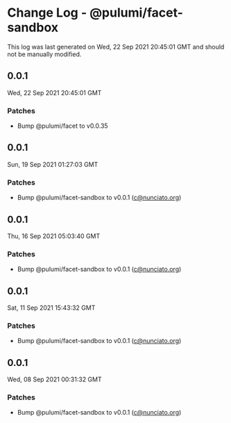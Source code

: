# Change Log - @pulumi/facet-sandbox

This log was last generated on Wed, 22 Sep 2021 20:45:01 GMT and should not be manually modified.

<!-- Start content -->

## 0.0.1

Wed, 22 Sep 2021 20:45:01 GMT

### Patches

- Bump @pulumi/facet to v0.0.35

## 0.0.1

Sun, 19 Sep 2021 01:27:03 GMT

### Patches

- Bump @pulumi/facet-sandbox to v0.0.1 (c@nunciato.org)

## 0.0.1

Thu, 16 Sep 2021 05:03:40 GMT

### Patches

- Bump @pulumi/facet-sandbox to v0.0.1 (c@nunciato.org)

## 0.0.1

Sat, 11 Sep 2021 15:43:32 GMT

### Patches

- Bump @pulumi/facet-sandbox to v0.0.1 (c@nunciato.org)

## 0.0.1

Wed, 08 Sep 2021 00:31:32 GMT

### Patches

- Bump @pulumi/facet-sandbox to v0.0.1 (c@nunciato.org)
